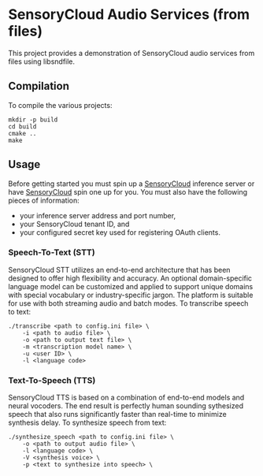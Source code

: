 # SensoryCloud Audio Services (from files)

This project provides a demonstration of SensoryCloud audio services from files
using libsndfile.

## Compilation

To compile the various projects:

```shell
mkdir -p build
cd build
cmake ..
make
```

## Usage

Before getting started you must spin up a [SensoryCloud][sensory-cloud]
inference server or have [SensoryCloud][sensory-cloud] spin one up for you. You
must also have the following pieces of information:

-   your inference server address and port number,
-   your SensoryCloud tenant ID, and
-   your configured secret key used for registering OAuth clients.

[sensory-cloud]: https://sensorycloud.ai/

### Speech-To-Text (STT)

SensoryCloud STT utilizes an end-to-end architecture that has been designed to
offer high flexibility and accuracy. An optional domain-specific language model
can be customized and applied to support unique domains with special vocabulary
or industry-specific jargon. The platform is suitable for use with both
streaming audio and batch modes. To transcribe speech to text:

```shell
./transcribe <path to config.ini file> \
    -i <path to audio file> \
    -o <path to output text file> \
    -m <transcription model name> \
    -u <user ID> \
    -l <language code>
```

### Text-To-Speech (TTS)

SensoryCloud TTS is based on a combination of end-to-end models and neural
vocoders. The end result is perfectly human sounding sythesized speech that
also runs significantly faster than real-time to minimize synthesis delay.
To synthesize speech from text:

```shell
./synthesize_speech <path to config.ini file> \
    -o <path to output audio file> \
    -l <language code> \
    -V <synthesis voice> \
    -p <text to synthesize into speech> \
```
